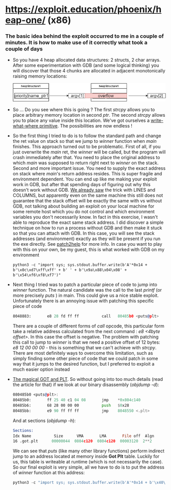 # https://exploit.education/phoenix/heap-one/ (x86)

### The basic idea behind the exploit occurred to me in a couple of minutes. It is how to make use of it correctly what took a couple of days

* So you have 4 heap allocated data structures: 2 structs, 2 char arrays. After some experimentation with GDB (and some logical thinking) you will discover that those 4 chunks are allocated in adjacent monotonically raising memory locations:

    ![](heap1.drawio.png)

* So ... Do you see where this is going ? The first *strcpy* allows you to place arbitrary memory location in second *ptr*. The second *strcpy* allows you to place any value inside this location. We've got ourselves a [write-what-where primitive](https://cwe.mitre.org/data/definitions/123.html). The possibilities are now endless !
* So the first thing I tried to do is to follow the standard path and change the ret value on stack so that we jump to *winner* function when *main* finishes. This approach turned out to be problematic. First of all, if you just overwrite the *main* ret, the *winner* will be called, but the program will crash immediately after that. You need to place the original address to which *main* was supposed to return right next to *winner* on the stack. Second and more important issue. You need to supply the exact address on stack where *main*'s return address resides. This is super fragile and environment dependent. You can end up like me making your exploit work in GDB, but after that spending days of figuring out why this doesn't work without GDB. [We already saw](stack5.md) the trick with LINES and COLUMNS, but apparently even on the same machine this still does not guarantee that the stack offset will be exactly the same with vs without GDB, not talking about building an exploit on your local machine for some remote host which you do not control and which environment variables you don't necessarily know. In fact in this exercise, I wasn't able to reproduce the exact same stack address. I did discover a simple technique on how to run a process without GDB and then make it stuck so that you can attach with GDB. In this case, you will see the stack addresses (and environment) exactly as they will be present if you run the exe directly. See [patch2help](https://github.com/amarkovytch/research_tools#patch2halt) for more info. In case you want to play with this on your own, be my guest, this is what worked with GDB on my environment 

    ```console
    python3 -c "import sys; sys.stdout.buffer.write(b'A'*0x14 + b'\x0c\xd7\xff\xff' + b' ' + b'\x9a\x88\x04\x08' + b'\x54\xf6\xf8\xf7')"

    ```
* Next thing I tried was to patch a particular piece of code to jump into *winner* function. The natural candidate was the call to the last *printf* (or more precisely *puts* ) in main. This could give us a nice stable exploit. Unfortunately there is an annoying issue with patching this specific piece of code

    ```asm 
    8048883:       e8 28 fd ff ff          call   80485b0 <puts@plt>
    ```
    There are a couple of different forms of *call* opcode, this particular form take a relative address calculated from the next command : *e8 <4byte offset>*. In this case the offset is negative. The problem with patching this call to jump to *winner* is that we need a positive offset of 12 bytes: *e8 12 00 00 00* - this is something that we can't achieve with *strcpy*. There are most definitely ways to overcome this limitation, such as simply finding some other piece of code that we could patch in some way that it jumps to the desired function, but I preferred to exploit a much easier option instead

* [The magical GOT and PLT](https://systemoverlord.com/2017/03/19/got-and-plt-for-pwning.html). So without going into too much details (read the article for that) if we look at our binary disassembly (*objdump -d*):

    ```asm
    080485b0 <puts@plt>:
    80485b0:       ff 25 40 c1 04 08       jmp    *0x804c140
    80485b6:       68 28 00 00 00          push   $0x28
    80485bb:       e9 90 ff ff ff          jmp    8048550 <.plt>

    ```
    And at sections (*objdump -h*):

    ```asm 
    Sections:
    Idx Name          Size      VMA       LMA       File off  Algn
    16 .got.plt      00000044  0804c120  0804c120  00003120  2**2

    ```

    We can see that *puts* (like many other library functions) perform indirect jump to an address located at memory inside **Got Plt** table. Luckily for us, this table is writeable at runtime (which is not necessarily the case). So our final exploit is very simple, all we have to do is to put the address of *winner* function at this address:

    ```asm
    python3 -c "import sys; sys.stdout.buffer.write(b'A'*0x14 + b'\x40\xc1\x04\x08' + b' ' + b'\x9a\x88\x04\x08')"

    ```
